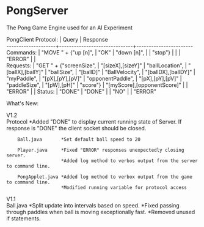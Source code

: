 # PongServer
The Pong Game Engine used for an AI Experiment
 
PongClient Protocol:
  		    |   Query			   |    Response			
--------------------+------------------------------+-----------------------
	Commands:   |   "MOVE " + {"up [n]",	   |	"OK"
		    |  		"down [n]",	   |
		    |  		"stop"}   	   |
	  	    |    			   |	"ERROR"
		    |   			   |   
	Requests:   |   "GET " + {"screenSize",    |    "[sizeX],[sizeY]"
		    |    	"ballLocation",	   |    "[ballX],[ballY]"
		    |    	"ballSize",	   |    "[ballD]"
		    |    	"BallVelocity",	   |    "[ballDX],[ballDY]"
		    |    	"myPaddle",	   |    "[pX],[pY],[pV]"
		    |    	"opponentPaddle",  |    "[pX],[pY],[pV]"
		    |    	"paddleSize",	   |    "[pW],[pH]"
		    |    	"score"}	   |    "[myScore],[opponentScore]"
		    |				   |    "ERROR"
                    |                              |
        Status:     |   "DONE"                     |    "DONE"
                    |                              |    "NO"
                    |                              |    "ERROR"



What's New:

V1.2    
	Protocol        *Added "DONE" to display current running state of Server.  If response is "DONE" the client socket should be closed.
	
        Ball.java       *Set default ball speed to 20
        
        Player.java     *Fixed "ERROR" responses unexpectedly closing server.
                        *Added log method to verbos output from the server to command line.
                        
        PongApplet.java *Added log method to verbox output from the game to command line.
                        *Modified running variable for protocol access
                        
V1.1	
	Ball.java	*Split update into intervals based on speed.
			*Fixed passing through paddles when ball is moving exceptionally fast.
			*Removed unused if statements.
